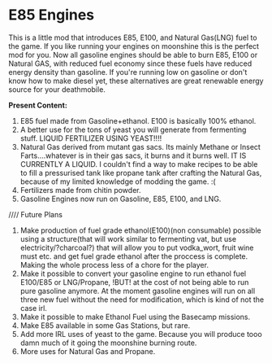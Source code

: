 # E85 Engines
This is a little mod that introduces E85, E100, and Natural Gas(LNG) fuel to the game. If you like running your engines on moonshine this is the perfect
mod for you. Now all gasoline engines should be able to burn E85, E100 or Natural GAS, with reduced fuel economy since these fuels have reduced energy
density than gasoline. If you're running low on gasoline or don't know how to make diesel yet, these alternatives are great renewable energy source for 
your deathmobile.

**Present Content:**
1. E85 fuel made from Gasoline+ethanol. E100 is basically 100% ethanol.
2. A better use for the tons of yeast you will generate from fermenting stuff.  LIQUID FERTILIZER USING YEAST!!!!
3. Natural Gas derived from mutant gas sacs. Its mainly Methane or Insect Farts....whatever is in their gas sacs, it burns and it burns well.
IT IS CURRENTLY A LIQUID. I couldn't find a way to make recipes to be able to fill a pressurised tank like propane tank after crafting the Natural Gas, because of my limited
knowledge of modding the game. :(
4. Fertilizers made from chitin powder. 
5. Gasoline Engines now run on Gasoline, E85, E100, and LNG. 



//// Future Plans
1. Make production of fuel grade ethanol(E100)(non consumable) possible using a structure(that will work similar to fermenting vat, but use electricity/?charcoal?) that will allow you to put
vodka_wort, fruit wine must etc. and get fuel grade ethanol after the proccess is complete. Making the whole process less of a chore for the player.
2. Make it possible to convert your gasoline engine to run ethanol fuel E100/E85 or LNG/Propane, !BUT! at the cost of not being able to run pure gasoline anymore. At the moment gasoline engines will run on all three new fuel
without the need for modification, which is kind of not the case irl.
3. Make it possible to make Ethanol Fuel using the Basecamp missions.
4. Make E85 available in some Gas Stations, but rare.
5. Add more IRL uses of yeast to the game. Because you will produce tooo damn much of it going the moonshine burning route.
8. More uses for Natural Gas and Propane. 
